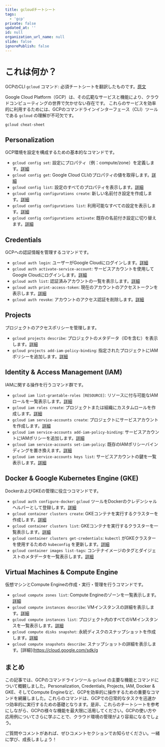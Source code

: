 ```yaml
---
title: gcloudチートシート
tags:
  - 'gcp'
private: false
updated_at: ''
id: null
organization_url_name: null
slide: false
ignorePublish: false
---
```

# これは何か？
GCPのCLI `gcloud` コマンド: 必須チートシートを翻訳したものです。[原文](https://cloud.google.com/sdk/gcloud/reference/cheat-sheet)

Google Cloud Platform（GCP）は、その広範なサービスと機能により、クラウドコンピューティングの世界で欠かせない存在です。
これらのサービスを効率的に利用するためには、GCPのコマンドラインインターフェース（CLI）ツールである `gcloud` の理解が不可欠です。


```bash
gcloud cheat-sheet
```

## Personalization

GCP環境を設定を構成するための基本的なコマンドです。

- `gcloud config set`: 設定にプロパティ（例：compute/zone）を定義します。[詳細](https://cloud.google.com/sdk/gcloud/reference/config/set)
- `gcloud config get`: Google Cloud CLIのプロパティの値を取得します。[詳細](https://cloud.google.com/sdk/gcloud/reference/config/get)
- `gcloud config list`: 設定のすべてのプロパティを表示します。[詳細](https://cloud.google.com/sdk/gcloud/reference/config/list)
- `gcloud config configurations create`: 新しい名前付き設定を作成します。[詳細](https://cloud.google.com/sdk/gcloud/reference/config/configurations/create)
- `gcloud config configurations list`: 利用可能なすべての設定を表示します。[詳細](https://cloud.google.com/sdk/gcloud/reference/config/configurations/list)
- `gcloud config configurations activate`: 既存の名前付き設定に切り替えます。[詳細](https://cloud.google.com/sdk/gcloud/reference/config/configurations/activate)

## Credentials

GCPへの認証情報を管理するコマンドです。

- `gcloud auth login`: ユーザーがGoogle Cloudにログインします。[詳細](https://cloud.google.com/sdk/gcloud/reference/auth/login)
- `gcloud auth activate-service-account`: サービスアカウントを使用してGoogle Cloudにログインします。[詳細](https://cloud.google.com/sdk/gcloud/reference/auth/activate-service-account)
- `gcloud auth list`: 認証済みアカウントの一覧を表示します。[詳細](https://cloud.google.com/sdk/gcloud/reference/auth/list)
- `gcloud auth print-access-token`: 現在のアカウントのアクセストークンを表示します。[詳細](https://cloud.google.com/sdk/gcloud/reference/auth/print-access-token)
- `gcloud auth revoke`: アカウントのアクセス認証を削除します。[詳細](https://cloud.google.com/sdk/gcloud/reference/auth/revoke)

## Projects

プロジェクトのアクセスポリシーを管理します。

- `gcloud projects describe`: プロジェクトのメタデータ（IDを含む）を表示します。[詳細](https://cloud.google.com/sdk/gcloud/reference/projects/describe)
- `gcloud projects add-iam-policy-binding`: 指定されたプロジェクトにIAMポリシーを追加します。[詳細](https://cloud.google.com/sdk/gcloud/reference/projects/add-iam-policy-binding)


## Identity & Access Management (IAM)

IAMに関する操作を行うコマンド群です。

- `gcloud iam list-grantable-roles [RESOURCE]`: リソースに付与可能なIAMロールを一覧表示します。[詳細](https://cloud.google.com/sdk/gcloud/reference/iam/list-grantable-roles)
- `gcloud iam roles create`: プロジェクトまたは組織にカスタムロールを作成します。[詳細](https://cloud.google.com/sdk/gcloud/reference/iam/roles/create)
- `gcloud iam service-accounts create`: プロジェクトにサービスアカウントを作成します。[詳細](https://cloud.google.com/sdk/gcloud/reference/iam/service-accounts/create)
- `gcloud iam service-accounts add-iam-policy-binding`: サービスアカウントにIAMポリシーを追加します。[詳細](https://cloud.google.com/sdk/gcloud/reference/iam/service-accounts/add-iam-policy-binding)
- `gcloud iam service-accounts set-iam-policy`: 既存のIAMポリシーバインディングを置き換えます。[詳細](https://cloud.google.com/sdk/gcloud/reference/iam/service-accounts/set-iam-policy)
- `gcloud iam service-accounts keys list`: サービスアカウントの鍵を一覧表示します。[詳細](https://cloud.google.com/sdk/gcloud/reference/iam/service-accounts/keys/list)

## Docker & Google Kubernetes Engine (GKE)

DockerおよびGKEの管理に役立つコマンドです。

- `gcloud auth configure-docker`: `gcloud` ツールをDockerのクレデンシャルヘルパーとして登録します。[詳細](https://cloud.google.com/sdk/gcloud/reference/auth/configure-docker)
- `gcloud container clusters create`: GKEコンテナを実行するクラスターを作成します。[詳細](https://cloud.google.com/sdk/gcloud/reference/container/clusters/create)
- `gcloud container clusters list`: GKEコンテナを実行するクラスターを一覧表示します。[詳細](https://cloud.google.com/sdk/gcloud/reference/container/clusters/list)
- `gcloud container clusters get-credentials`: `kubectl` がGKEクラスターを使用するための `kubeconfig` を更新します。[詳細](https://cloud.google.com/sdk/gcloud/reference/container/clusters/get-credentials)
- `gcloud container images list-tags`: コンテナイメージのタグとダイジェストのメタデータを一覧表示します。[詳細](https://cloud.google.com/sdk/gcloud/reference/container/images/list-tags)

## Virtual Machines & Compute Engine

仮想マシンとCompute Engineの作成・実行・管理を行うコマンドです。

- `gcloud compute zones list`: Compute Engineのゾーンを一覧表示します。[詳細](https://cloud.google.com/sdk/gcloud/reference/compute/zones/list)
- `gcloud compute instances describe`: VMインスタンスの詳細を表示します。[詳細](https://cloud.google.com/sdk/gcloud/reference/compute/instances/describe)
- `gcloud compute instances list`: プロジェクト内のすべてのVMインスタンスを一覧表示します。[詳細](https://cloud.google.com/sdk/gcloud/reference/compute/instances/list)
- `gcloud compute disks snapshot`: 永続ディスクのスナップショットを作成します。[詳細](https://cloud.google.com/sdk/gcloud/reference/compute/disks/snapshot)
- `gcloud compute snapshots describe`: スナップショットの詳細を表示します。[詳細](https://cloud.google.com/sdk/g

## まとめ

この記事では、GCPのコマンドラインツール `gcloud` の主要な機能とコマンドについて概観しました。Personalization, Credentials, Projects, IAM, Docker & GKE、そしてCompute Engineなど、GCPを効率的に操作するための重要なコマンドを網羅しました。これらのコマンドは、GCPでの日常的なタスクを迅速かつ効率的に実行するための基礎となります。是非、これらのチートシートを参考にしながら、GCPの様々な機能を最大限に活用してください。GCPの使い方や応用例についてさらに学ぶことで、クラウド環境の管理がより容易になるでしょう。

ご質問やコメントがあれば、ぜひコメントセクションでお知らせください。一緒に学び、成長しましょう！
